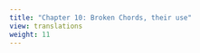 ```yaml
---
title: "Chapter 10: Broken Chords, their use"
view: translations
weight: 11
---
```

<!--
{{< lang "en" />}}{{< lang />}}
{{< lang "fr" />}}{{< lang />}} -->
